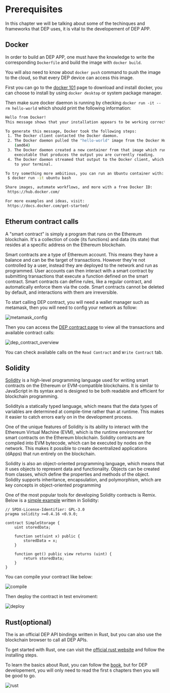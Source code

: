 # Prerequisites
In this chapter we will be talking about some of the techinques and frameworks that DEP uses, it is vital to the developement of DEP APP.

## Docker
In order to build an DEP APP, one must have the knowledge to write the corresponding `Dockerfile` and build the image with `docker build`.

You will also need to know about `docker push` command to push the image to the cloud, so that every DEP device can access this image.

First you can go to the [docker 101](https://www.docker.com/101-tutorial/) page to download and install docker, you can choose to install by using `docker desktop` or system package manager.

Then make sure docker daemon is running by checking `docker run -it --rm hello-world` which should print the following information:
```bash
Hello from Docker!
This message shows that your installation appears to be working correctly.

To generate this message, Docker took the following steps:
 1. The Docker client contacted the Docker daemon.
 2. The Docker daemon pulled the "hello-world" image from the Docker Hub.
    (amd64)
 3. The Docker daemon created a new container from that image which runs the
    executable that produces the output you are currently reading.
 4. The Docker daemon streamed that output to the Docker client, which sent it
    to your terminal.

To try something more ambitious, you can run an Ubuntu container with:
 $ docker run -it ubuntu bash

Share images, automate workflows, and more with a free Docker ID:
 https://hub.docker.com/

For more examples and ideas, visit:
 https://docs.docker.com/get-started/
```

## Etherum contract calls
A "smart contract" is simply a program that runs on the Ethereum blockchain. It's a collection of code (its functions) and data (its state) that resides at a specific address on the Ethereum blockchain.

Smart contracts are a type of Ethereum account. This means they have a balance and can be the target of transactions. However they're not controlled by a user, instead they are deployed to the network and run as programmed. User accounts can then interact with a smart contract by submitting transactions that execute a function defined on the smart contract. Smart contracts can define rules, like a regular contract, and automatically enforce them via the code. Smart contracts cannot be deleted by default, and interactions with them are irreversible.

To start calling DEP contract, you will need a wallet manager such as metamask, then you will need to config your network as follow:

![metamask_config](./metamask_config.png)

Then you can access the [DEP contract page](https://evm.deeper.network/address/0xC39acC1B3FA595BBaF916A5D6aD222afc91EB079) to view all the transactions and available contract calls:

![dep_contract_overview](./dep_contract_overview.png)

You can check available calls on the `Read Contract` and `Write Contract` tab.

## Solidity

[Solidity](https://soliditylang.org/) is a high-level programming language used for writing smart contracts on the Ethereum or EVM-compatible blockchains. It is similar to JavaScript in its syntax and is designed to be both readable and efficient for blockchain programming.

Solidityis a statically typed language, which means that the data types of variables are determined at compile-time rather than at runtime. This makes it easier to catch errors early on in the development process.

One of the unique features of Solidity is its ability to interact with the Ethereum Virtual Machine (EVM), which is the runtime environment for smart contracts on the Ethereum blockchain. Solidity contracts are compiled into EVM bytecode, which can be executed by nodes on the network. This makes it possible to create decentralized applications (dApps) that run entirely on the blockchain.

Solidity is also an object-oriented programming language, which means that it uses objects to represent data and functionality. Objects can be created from classes, which define the properties and methods of the object. Solidity supports inheritance, encapsulation, and polymorphism, which are key concepts in object-oriented programming

One of the most popular tools for developing Solidity contracts is Remix. Below is a  [simple example](https://remix.ethereum.org/?#language=solidity&version=soljson-v0.8.18+commit.87f61d96.js&code=Ly8gU1BEWC1MaWNlbnNlLUlkZW50aWZpZXI6IEdQTC0zLjAKcHJhZ21hIHNvbGlkaXR5ID49MC40LjE2IDwwLjkuMDsKCmNvbnRyYWN0IFNpbXBsZVN0b3JhZ2UgewogICAgdWludCBzdG9yZWREYXRhOwoKICAgIGZ1bmN0aW9uIHNldCh1aW50IHgpIHB1YmxpYyB7CiAgICAgICAgc3RvcmVkRGF0YSA9IHg7CiAgICB9CgogICAgZnVuY3Rpb24gZ2V0KCkgcHVibGljIHZpZXcgcmV0dXJucyAodWludCkgewogICAgICAgIHJldHVybiBzdG9yZWREYXRhOwogICAgfQp9&lang=en&optimize=false&runs=200&evmVersion=null)  written in Solidity:
```solidity
// SPDX-License-Identifier: GPL-3.0
pragma solidity >=0.4.16 <0.9.0;

contract SimpleStorage {
    uint storedData;

    function set(uint x) public {
        storedData = x;
    }

    function get() public view returns (uint) {
        return storedData;
    }
}
```

You can compile your contract like below:

![compile](./compile.png)

Then deploy the contract in test enviroment:

![deploy](./deploy.png)


## Rust(optional)

The is an official DEP API bindings written in Rust, but you can also use the blockchain browser to call all DEP APIs.

To get started with Rust, one can visit the [official rust website](https://www.rust-lang.org/learn/get-started) and follow the installing steps.

To learn the basics about Rust, you can follow the [book](https://doc.rust-lang.org/book/), but for DEP developement, you will only need to read the first `6` chapters then you will be good to go.

![rust](./rust.png)